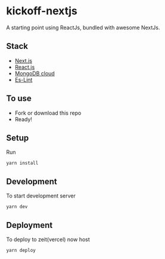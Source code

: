 # kickoff-nextjs

A starting point using ReactJs, bundled with awesome NextJs.

## Stack

- [Next.js](https://nextjs.org/)
- [React.js](https://facebook.github.io/react/)
- [MongoDB cloud](https://cloud.mongodb.com)
- [Es-Lint](https://eslint.com)

## To use

- Fork or download this repo
- Ready!

## Setup

Run

```
yarn install
```

## Development

To start development server

```
yarn dev
```

## Deployment

To deploy to zeit(vercel) now host

```
yarn deploy
```

